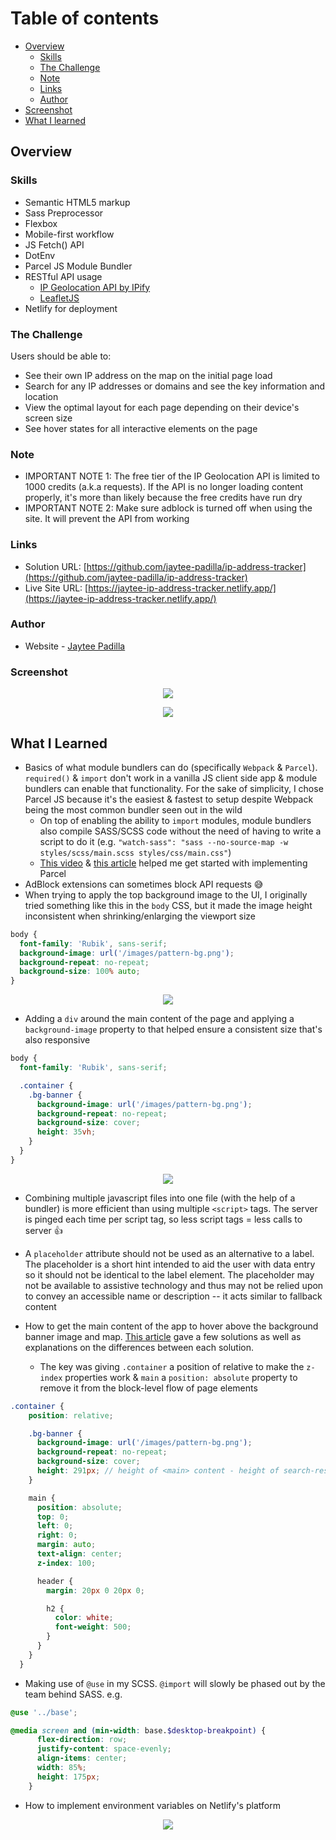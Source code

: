 # Table of contents

- [Overview](#overview)
  - [Skills](#skills)
  - [The Challenge](#the-challenge)
  - [Note](#note)
  - [Links](#links)
  - [Author](#author)
- [Screenshot](#screenshot)
- [What I learned](#what-i-learned)

## Overview

### Skills

- Semantic HTML5 markup
- Sass Preprocessor
- Flexbox
- Mobile-first workflow
- JS Fetch() API
- DotEnv
- Parcel JS Module Bundler
- RESTful API usage
  - [IP Geolocation API by IPify](https://geo.ipify.org/)
  - [LeafletJS](https://leafletjs.com/)
- Netlify for deployment

### The Challenge

Users should be able to:

- See their own IP address on the map on the initial page load
- Search for any IP addresses or domains and see the key information and location
- View the optimal layout for each page depending on their device's screen size
- See hover states for all interactive elements on the page

### Note
- IMPORTANT NOTE 1: The free tier of the IP Geolocation API is limited to 1000 credits (a.k.a requests). If the API is no longer loading content properly, it's more than likely because the free credits have run dry
- IMPORTANT NOTE 2: Make sure adblock is turned off when using the site. It will prevent the API from working

### Links

- Solution URL: [https://github.com/jaytee-padilla/ip-address-tracker](https://github.com/jaytee-padilla/ip-address-tracker)
- Live Site URL: [https://jaytee-ip-address-tracker.netlify.app/](https://jaytee-ip-address-tracker.netlify.app/)

### Author

- Website - [Jaytee Padilla](https://jayteepadilla.dev/)

### Screenshot

<p align='center'>
  <img src='./images/final-mobile.gif' />
</p>

<p align='center'>
  <img src='./images/final-desktop.gif' />
</p>

## What I Learned

- Basics of what module bundlers can do (specifically `Webpack` & `Parcel`). `required()` & `import` don't work in a vanilla JS client side app & module bundlers can enable that functionality. For the sake of simplicity, I chose Parcel JS because it's the easiest & fastest to setup despite Webpack being the most common bundler seen out in the wild
  - On top of enabling the ability to `import` modules, module bundlers also compile SASS/SCSS code without the need of having to write a script to do it (e.g. `"watch-sass": "sass --no-source-map -w styles/scss/main.scss styles/css/main.css"`)
  - [This video](https://youtu.be/R02ehdTzi3I) & [this article](https://codeburst.io/bundle-your-web-application-with-parceljs-b4eee99bdb55) helped me get started with implementing Parcel
- AdBlock extensions can sometimes block API requests 😅
- When trying to apply the top background image to the UI, I originally tried something like this in the `body` CSS, but it made the image height inconsistent when shrinking/enlarging the viewport size
```scss
body {
  font-family: 'Rubik', sans-serif;
  background-image: url('/images/pattern-bg.png');
  background-repeat: no-repeat;
  background-size: 100% auto;
}
```
<p align='center'>
  <img src='./images/incorrect-bg-image-technique.png' />
</p>

- Adding a `div` around the main content of the page and applying a `background-image` property to that helped ensure a consistent size that's also responsive
```scss
body {
  font-family: 'Rubik', sans-serif;

  .container {
    .bg-banner {
      background-image: url('/images/pattern-bg.png');
      background-repeat: no-repeat;
      background-size: cover;
      height: 35vh;
    }
  }
}
```
<p align='center'>
  <img src='./images/correct-bg-image-technique.gif' />
</p>

- Combining multiple javascript files into one file (with the help of a bundler) is more efficient than using multiple `<script>` tags. The server is pinged each time per script tag, so less script tags = less calls to server 👍

- A `placeholder` attribute should not be used as an alternative to a label. The placeholder is a short hint intended to aid the user with data entry so it should not be identical to the label element. The placeholder may not be available to assistive technology and thus may not be relied upon to convey an accessible name or description -- it acts similar to fallback content

- How to get the main content of the app to hover above the background banner image and map. [This article](https://css-tricks.com/forums/topic/horizontal-centering-of-an-absolute-element/) gave a few solutions as well as explanations on the differences between each solution.
  - The key was giving `.container` a position of relative to make the `z-index` properties work & `main` a `position: absolute` property to remove it from the block-level flow of page elements
```scss
.container {
    position: relative;

    .bg-banner {
      background-image: url('/images/pattern-bg.png');
      background-repeat: no-repeat;
      background-size: cover;
      height: 291px; // height of <main> content - height of search-results-container
    }

    main {
      position: absolute;
      top: 0;
      left: 0;
      right: 0;
      margin: auto;
      text-align: center;
      z-index: 100;

      header {
        margin: 20px 0 20px 0;

        h2 {
          color: white;
          font-weight: 500;
        }
      }
    }
  }
```
- Making use of `@use` in my SCSS. `@import` will slowly be phased out by the team behind SASS. 
e.g.
```scss
@use '../base';

@media screen and (min-width: base.$desktop-breakpoint) {
      flex-direction: row;
      justify-content: space-evenly;
      align-items: center;
      width: 85%;
      height: 175px;
    }
```

- How to implement environment variables on Netlify's platform
<p align='center'>
  <img src='./images/netlify-envs.png' />
</p>
